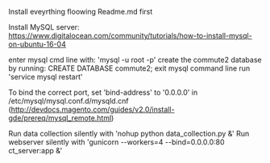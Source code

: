 Install eveyrthing floowing Readme.md first

Install MySQL server:  https://www.digitalocean.com/community/tutorials/how-to-install-mysql-on-ubuntu-16-04

enter mysql cmd line with:  'mysql -u root -p'
create the commute2 database by running: CREATE DATABASE commute2;
exit mysql command line
run 'service mysql restart'

To bind the correct port, set 'bind-address' to '0.0.0.0' in /etc/mysql/mysql.conf.d/mysqld.cnf (http://devdocs.magento.com/guides/v2.0/install-gde/prereq/mysql_remote.html)

Run data collection silently with 'nohup python data_collection.py &'
Run webserver silently with 'gunicorn --workers=4 --bind=0.0.0.0:80 ct_server:app &'
